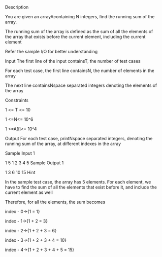 Description

You are given an arrayAcontaining N integers, find the running sum of the array.

The running sum of the array is defined as the sum of all the elements of the array that exists before the current element, including the current element

Refer the sample I/O for better understanding


Input
The first line of the input containsT, the number of test cases

For each test case, the first line containsN, the number of elements in the array

The next line containsNspace separated integers denoting the elements of the array

Constraints

1 <= T <= 10

1 <=N<= 10^6

1 <=A[i]<= 10^4


Output
For each test case, printNspace separated integers, denoting the running sum of the array, at different indexes in the array


Sample Input 1 

1
5
1 2 3 4 5
Sample Output 1

1 3 6 10 15 
Hint

In the sample test case, the array has 5 elements. For each element, we have to find the sum of all the elements that exist before it, and include the current element as well

Therefore, for all the elements, the sum becomes

index - 0->{1 = 1}

index - 1->{1 + 2 = 3}

index - 2->{1 + 2 + 3 = 6}

index - 3->{1 + 2 + 3 + 4 = 10}

index - 4->{1 + 2 + 3 + 4 + 5 = 15}